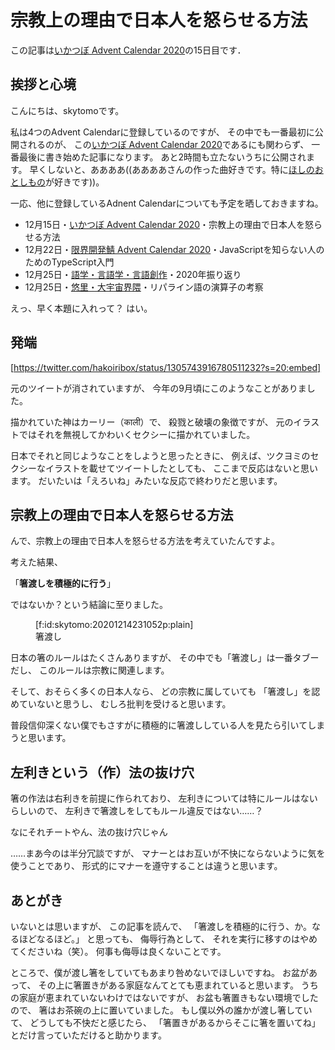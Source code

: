 # 宗教上の理由で日本人を怒らせる方法

この記事は[いかつぼ Advent Calendar 2020](https://adventar.org/calendars/5036)の15日目です．

## 挨拶と心境

こんにちは、skytomoです。

私は4つのAdvent Calendarに登録しているのですが、
その中でも一番最初に公開されるのが、
この[いかつぼ Advent Calendar 2020](https://adventar.org/calendars/5036)であるにも関わらず、
一番最後に書き始めた記事になります。
あと2時間も立たないうちに公開されます。
早くしないと、ああああ((ああああさんの作った曲好きです。特に[ほしのおとしもの](https://soundcloud.com/ricora/zhi8di5bczz6)が好きです))。

一応、他に登録しているAdnent Calendarについても予定を晒しておきますね。

- 12月15日・[いかつぼ Advent Calendar 2020](https://adventar.org/calendars/5036)・宗教上の理由で日本人を怒らせる方法
- 12月22日・[限界開発鯖 Advent Calendar 2020](https://qiita.com/advent-calendar/2020/approvers)・JavaScriptを知らない人のためのTypeScript入門
- 12月25日・[語学・言語学・言語創作](https://adventar.org/calendars/4931)・2020年振り返り
- 12月25日・[悠里・大宇宙界隈](https://adventar.org/calendars/5491)・リパライン語の演算子の考察

えっ、早く本題に入れって？
はい。

## 発端

[https://twitter.com/hakoiribox/status/1305743916780511232?s=20:embed]

元のツイートが消されていますが、
今年の9月頃にこのようなことがありました。

描かれていた神はカーリー（काली）で、
殺戮と破壊の象徴ですが、
元のイラストではそれを無視してかわいくセクシーに描かれていました。

日本でそれと同じようなことをしようと思ったときに、
例えば、ツクヨミのセクシーなイラストを載せてツイートしたとしても、
ここまで反応はないと思います。
だいたいは「えろいね」みたいな反応で終わりだと思います。

## 宗教上の理由で日本人を怒らせる方法

んで、宗教上の理由で日本人を怒らせる方法を考えていたんですよ。

考えた結果、

「**箸渡しを積極的に行う**」

ではないか？という結論に至りました。

<figure class="figure-image figure-image-fotolife" title="箸渡し">[f:id:skytomo:20201214231052p:plain]<figcaption>箸渡し</figcaption></figure>

日本の箸のルールはたくさんありますが、
その中でも「箸渡し」は一番タブーだし、
このルールは宗教に関連します。

そして、おそらく多くの日本人なら、
どの宗教に属していても
「箸渡し」を認めていないと思うし、
むしろ批判を受けると思います。

普段信仰深くない僕でもさすがに積極的に箸渡ししている人を見たら引いてしまうと思います。

## 左利きという（作）法の抜け穴

箸の作法は右利きを前提に作られており、
左利きについては特にルールはないらしいので、
左利きで箸渡しをしてもルール違反ではない……？

なにそれチートやん、法の抜け穴じゃん

……まあ今のは半分冗談ですが、
マナーとはお互いが不快にならないように気を使うことであり、
形式的にマナーを遵守することは違うと思います。

## あとがき

いないとは思いますが、
この記事を読んで、
「箸渡しを積極的に行う、か。なるほどなるほど。」
と思っても、
侮辱行為として、
それを実行に移すのはやめてくださいね（笑）。
何事も侮辱は良くないことです。

ところで、僕が渡し箸をしていてもあまり咎めないでほしいですね。
お盆があって、
その上に箸置きがある家庭なんてとても恵まれていると思います。
うちの家庭が恵まれていないわけではないですが、
お盆も箸置きもない環境でしたので、
箸はお茶碗の上に置いていました。
もし僕以外の誰かが渡し箸していて、
どうしても不快だと感じたら、
「箸置きがあるからそこに箸を置いてね」
とだけ言っていただけると助かります。
